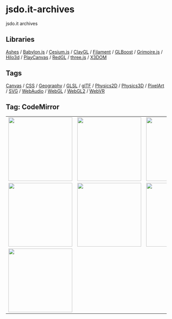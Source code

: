 # jsdo.it-archives
jsdo.it archives

## Libraries

[Ashes](../ashes) / [Babylon.js](../babylon.js) / [Cesium.js](../cesium.js) / [ClayGL](../claygl) / [Filament](../filament) / [GLBoost](../glboost)  / [Grimoire.js](../grimoire.js) / [Hilo3d](../hilo3d) / [PlayCanvas](../playcanvas) / [RedGL](../redgl) / [three.js](../three.js) / [X3DOM](../x3dom)

## Tags

[Canvas](../canvas) / [CSS](../css) / [Geography](../geography) / [GLSL](../glsl) / [glTF](../gltf) / [Physics2D](../physics2d) / [Physics3D](../physics3d) / [PixelArt](../pixelart) / [SVG](../svg) / [WebAudio](../webaudio) / [WebGL](../webgl) / [WebGL2](../webgl2) / [WebVR](../webvr)

## Tag: CodeMirror

<table>
<tr>
<td><a href="https://cx20.github.io/jsdo.it-archives/cx20/3kwZ" title="テキストエディタに Hello, World! のコードを自動的に入力するテスト。"><img src="https://cx20.github.io/jsdo.it-archives/screenshot/3kwZ.jpg" width="200" height="200"></a></td>
<td><a href="https://cx20.github.io/jsdo.it-archives/cx20/hilu" title="WebGLのGLSLを自動コーディングしてみるテスト"><img src="https://cx20.github.io/jsdo.it-archives/screenshot/hilu.jpg" width="200" height="200"></a></td>
<td><a href="https://cx20.github.io/jsdo.it-archives/cx20/kd0i" title="WebRuby を自動コーディングしてみるテスト"><img src="https://cx20.github.io/jsdo.it-archives/screenshot/kd0i.jpg" width="200" height="200"></a></td>
<td><a href="https://cx20.github.io/jsdo.it-archives/cx20/44Ur" title="BASIC を自動コーディングしてみるテスト"><img src="https://cx20.github.io/jsdo.it-archives/screenshot/44Ur.jpg" width="200" height="200"></a></td>
</tr>
<tr>
<td><a href="https://cx20.github.io/jsdo.it-archives/cx20/tbgB" title="CoffeeScript を自動コーディングしてみるテスト"><img src="https://cx20.github.io/jsdo.it-archives/screenshot/tbgB.jpg" width="200" height="200"></a></td>
<td><a href="https://cx20.github.io/jsdo.it-archives/cx20/i9ZI" title="Lua を自動コーディングしてみるテスト"><img src="https://cx20.github.io/jsdo.it-archives/screenshot/i9ZI.jpg" width="200" height="200"></a></td>
<td><a href="https://cx20.github.io/jsdo.it-archives/cx20/w0MP" title="SQL を自動コーディングしてみるテスト"><img src="https://cx20.github.io/jsdo.it-archives/screenshot/w0MP.jpg" width="200" height="200"></a></td>
<td><a href="https://cx20.github.io/jsdo.it-archives/cx20/x65a" title="TypeScript を自動コーディングしてみるテスト"><img src="https://cx20.github.io/jsdo.it-archives/screenshot/x65a.jpg" width="200" height="200"></a></td>
</tr>
<tr>
<td><a href="https://cx20.github.io/jsdo.it-archives/cx20/wuOo" title="GLBoostを自動コーディングしてみるテスト"><img src="https://cx20.github.io/jsdo.it-archives/screenshot/wuOo.jpg" width="200" height="200"></a></td>
<td></td>
<td></td>
<td></td>
</tr>
</table>
